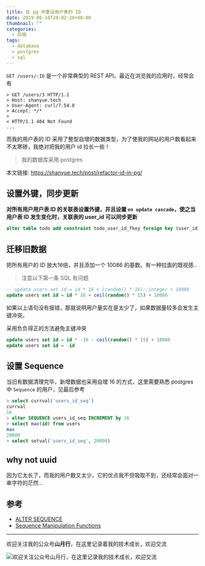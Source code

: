 ```yaml
---
title: 在 pg 中重设用户表的 ID
date: 2019-06-16T20:02:20+08:00
thumbnail: ""
categories:
  - 后端
tags:
  - database
  - postgres
  - sql
---
```


`GET /users/:ID` 是一个非常典型的 REST API。最近在浏览我的应用时，经常会有

``` shell
> GET /users/3 HTTP/1.1
> Host: shanyue.tech
> User-Agent: curl/7.54.0
> Accept: */*
>
< HTTP/1.1 404 Not Found
...
```

而我的用户表的 ID 采用了整型自增的数据类型，为了使我的网站的用户数看起来不太寒碜，我绝对把我的用户 id 拉长一些！

<!--more-->

> 我的数据库采用 postgres

本文链接: <https://shanyue.tech/post/refactor-id-in-pg/>

## 设置外键，同步更新

**对所有用户用户表 ID 的关联表设置外键，并且设置 `on update cascade`，使之当用户表 ID 发生变化时，关联表的 user_id 可以同步更新**

``` sql
alter table todo add constraint todo_user_id_fkey foreign key (user_id) references users(id) on update cascade
```

## 迁移旧数据

把所有用户的 ID 放大16倍，并且添加一个 10086 的基数。有一种拉面的既视感..

> 注意以下第一条 SQL 有问题

``` sql
-- update users set id = id * 16 + (random() * 16)::integer + 10086
update users set id = id * 16 + ceil(random() * 15) + 10086
```

如果以上语句没有报错，那就说明用户量实在是太少了，如果数据量较多会发生主键冲突。

采用负负得正的方法避免主键冲突

``` sql
update users set id = id * -16 - ceil(random() * 15) + 10086
update users set id = -id
```

## 设置 Sequence

当旧有数据清理完毕，新增数据也采用自增 16 的方式，这里需要熟悉 postgres 中 `Sequence` 的用户，见最后参考

``` sql
> select currval('users_id_seq')
currval
16
> alter SEQUENCE users_id_seq INCREMENT by 16
> select max(id) from users
max
20000
> select setval('users_id_seq', 20000)

```

## why not uuid

因为它太长了，而我的用户数又太少，它的优点我不但吸取不到，还经常会面对一串字符的茫然...

## 参考

+ [ALTER SEQUENCE](https://www.postgresql.org/docs/current/sql-altersequence.html)
+ [Sequence Manipulation Functions](https://www.postgresql.org/docs/current/functions-sequence.html)

<hr/>

欢迎关注我的公众号**山月行**，在这里记录着我的技术成长，欢迎交流

![欢迎关注公众号山月行，在这里记录我的技术成长，欢迎交流](https://shanyue.tech/qrcode.jpg)

